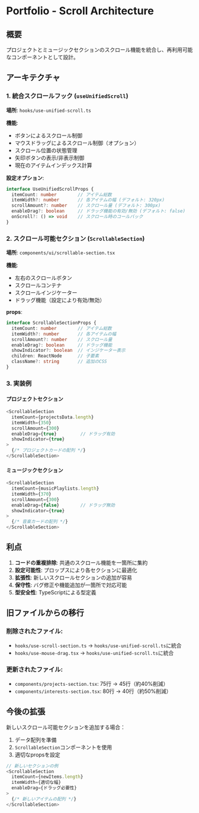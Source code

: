 # Portfolio - Scroll Architecture

## 概要
プロジェクトとミュージックセクションのスクロール機能を統合し、再利用可能なコンポーネントとして設計。

## アーキテクチャ

### 1. 統合スクロールフック (`useUnifiedScroll`)
**場所**: `hooks/use-unified-scroll.ts`

**機能**:
- ボタンによるスクロール制御
- マウスドラッグによるスクロール制御（オプション）
- スクロール位置の状態管理
- 矢印ボタンの表示/非表示制御
- 現在のアイテムインデックス計算

**設定オプション**:
```typescript
interface UseUnifiedScrollProps {
  itemCount: number        // アイテム総数
  itemWidth?: number       // 各アイテムの幅 (デフォルト: 320px)
  scrollAmount?: number    // スクロール量 (デフォルト: 300px)
  enableDrag?: boolean     // ドラッグ機能の有効/無効 (デフォルト: false)
  onScroll?: () => void    // スクロール時のコールバック
}
```

### 2. スクロール可能セクション (`ScrollableSection`)
**場所**: `components/ui/scrollable-section.tsx`

**機能**:
- 左右のスクロールボタン
- スクロールコンテナ
- スクロールインジケーター
- ドラッグ機能（設定により有効/無効）

**props**:
```typescript
interface ScrollableSectionProps {
  itemCount: number        // アイテム総数
  itemWidth?: number       // 各アイテムの幅
  scrollAmount?: number    // スクロール量
  enableDrag?: boolean     // ドラッグ機能
  showIndicator?: boolean  // インジケーター表示
  children: ReactNode      // 子要素
  className?: string       // 追加のCSS
}
```

### 3. 実装例

#### プロジェクトセクション
```typescript
<ScrollableSection
  itemCount={projectsData.length}
  itemWidth={350}
  scrollAmount={300}
  enableDrag={true}         // ドラッグ有効
  showIndicator={true}
>
  {/* プロジェクトカードの配列 */}
</ScrollableSection>
```

#### ミュージックセクション
```typescript
<ScrollableSection
  itemCount={musicPlaylists.length}
  itemWidth={370}
  scrollAmount={300}
  enableDrag={false}        // ドラッグ無効
  showIndicator={true}
>
  {/* 音楽カードの配列 */}
</ScrollableSection>
```

## 利点

1. **コードの重複排除**: 共通のスクロール機能を一箇所に集約
2. **設定可能性**: プロップスにより各セクションに最適化
3. **拡張性**: 新しいスクロールセクションの追加が容易
4. **保守性**: バグ修正や機能追加が一箇所で対応可能
5. **型安全性**: TypeScriptによる型定義

## 旧ファイルからの移行

### 削除されたファイル:
- `hooks/use-scroll-section.ts` → `hooks/use-unified-scroll.ts`に統合
- `hooks/use-mouse-drag.tsx` → `hooks/use-unified-scroll.ts`に統合

### 更新されたファイル:
- `components/projects-section.tsx`: 75行 → 45行（約40%削減）
- `components/interests-section.tsx`: 80行 → 40行（約50%削減）

## 今後の拡張

新しいスクロール可能セクションを追加する場合：

1. データ配列を準備
2. `ScrollableSection`コンポーネントを使用
3. 適切なpropsを設定

```typescript
// 新しいセクションの例
<ScrollableSection
  itemCount={newItems.length}
  itemWidth={適切な幅}
  enableDrag={ドラッグ必要性}
>
  {/* 新しいアイテムの配列 */}
</ScrollableSection>
```
